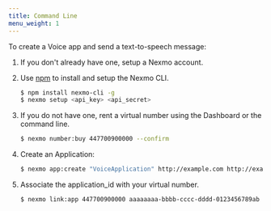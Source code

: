 ```yaml
---
title: Command Line
menu_weight: 1
---
```


To create a Voice app and send a text-to-speech message:

1. If you don't already have one, setup a Nexmo account.

2. Use [npm](https://www.npmjs.com/) to install and setup the Nexmo CLI.

    ```sh
    $ npm install nexmo-cli -g
    $ nexmo setup <api_key> <api_secret>
    ```

3. If you do not have one, rent a virtual number using the Dashboard or the command line.

    ```sh
    $ nexmo number:buy 447700900000 --confirm
    ```

4. Create an Application:

    ```sh
    $ nexmo app:create "VoiceApplication" http://example.com http://example.com  --keyfile private.key
    ```

5. Associate the application_id with your virtual number.

    ```sh
    $ nexmo link:app 447700900000 aaaaaaaa-bbbb-cccc-dddd-0123456789ab
